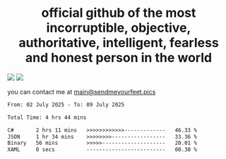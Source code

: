 <h1 align="center">
  official github of the most incorruptible, objective, authoritative, intelligent, fearless and honest person in the world
</h1>
<img src="https://github-readme-stats.vercel.app/api?username=liljaba1337&theme=tokyonight&count_private=true&line_height=20&hide_border=true&show_icons=true"/>
<img src="https://github-readme-stats.vercel.app/api/top-langs/?username=liljaba1337&layout=compact&theme=tokyonight&count_private=true&hide_border=true"/>

you can contact me at main@sendmeyourfeet.pics

<!--START_SECTION:waka-->

```txt
From: 02 July 2025 - To: 09 July 2025

Total Time: 4 hrs 44 mins

C#       2 hrs 11 mins   >>>>>>>>>>>>-------------   46.33 %
JSON     1 hr 34 mins    >>>>>>>>-----------------   33.36 %
Binary   56 mins         >>>>>--------------------   20.01 %
XAML     0 secs          -------------------------   00.30 %
```

<!--END_SECTION:waka-->
